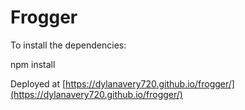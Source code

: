 # Frogger

To install the dependencies:

npm install

Deployed at [https://dylanavery720.github.io/frogger/](https://dylanavery720.github.io/frogger/)
